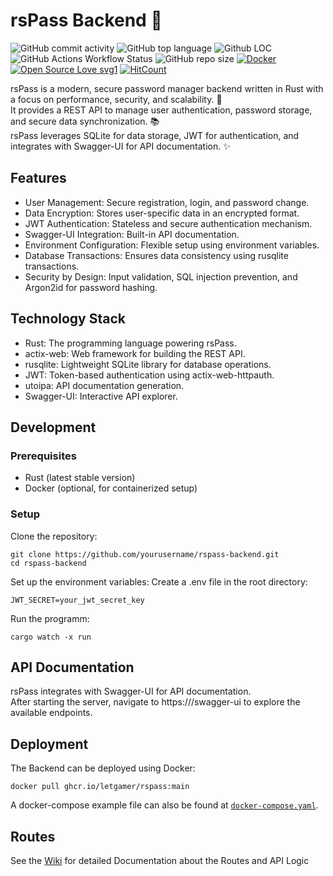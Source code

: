 # rsPass Backend 🦀
![GitHub commit activity](https://img.shields.io/github/commit-activity/w/Letgamer/rsPass)
![GitHub top language](https://img.shields.io/github/languages/top/Letgamer/rsPass)
![Github LOC](https://sloc.xyz/github/Letgamer/rsPass)
![GitHub Actions Workflow Status](https://img.shields.io/github/actions/workflow/status/Letgamer/rsPass/.github%2Fworkflows%2Fdocker-publish.yml)
![GitHub repo size](https://img.shields.io/github/repo-size/Letgamer/rsPass) 
[![Docker](https://badgen.net/badge/icon/docker?icon=docker&label)](https://https://docker.com/)
[![Open Source Love svg1](https://badges.frapsoft.com/os/v1/open-source.svg?v=103)](https://github.com/ellerbrock/open-source-badges/)
[![HitCount](https://hits.dwyl.com/Letgamer/rsPass.svg?style=flat-square)](http://hits.dwyl.com/Letgamer/rsPass)




rsPass is a modern, secure password manager backend written in Rust with a focus on performance, security, and scalability. 🚀   
It provides a REST API to manage user authentication, password storage, and secure data synchronization. 📚  
rsPass leverages SQLite for data storage, JWT for authentication, and integrates with Swagger-UI for API documentation. ✨

## Features
- User Management: Secure registration, login, and password change.  
- Data Encryption: Stores user-specific data in an encrypted format.  
- JWT Authentication: Stateless and secure authentication mechanism.  
- Swagger-UI Integration: Built-in API documentation.  
- Environment Configuration: Flexible setup using environment variables.  
- Database Transactions: Ensures data consistency using rusqlite transactions.  
- Security by Design: Input validation, SQL injection prevention, and Argon2id for password hashing.  

## Technology Stack
- Rust: The programming language powering rsPass.  
- actix-web: Web framework for building the REST API.  
- rusqlite: Lightweight SQLite library for database operations.  
- JWT: Token-based authentication using actix-web-httpauth.  
- utoipa: API documentation generation.  
- Swagger-UI: Interactive API explorer.  

## Development
### Prerequisites
- Rust (latest stable version)
- Docker (optional, for containerized setup)
### Setup
Clone the repository:
```
git clone https://github.com/yourusername/rspass-backend.git
cd rspass-backend
```
Set up the environment variables: Create a .env file in the root directory:
```
JWT_SECRET=your_jwt_secret_key
```
Run the programm:
```
cargo watch -x run
```

## API Documentation
rsPass integrates with Swagger-UI for API documentation.  
After starting the server, navigate to https://<DOMAIN>/swagger-ui to explore the available endpoints.

## Deployment
The Backend can be deployed using Docker:
```
docker pull ghcr.io/letgamer/rspass:main
```
A docker-compose example file can also be found at [`docker-compose.yaml`](https://github.com/Letgamer/rsPass/blob/main/docker-compose.yaml).

## Routes
See the [Wiki](https://github.com/Letgamer/rsPass/wiki) for detailed Documentation about the Routes and API Logic
